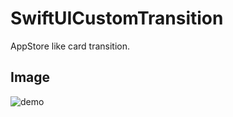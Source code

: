 # SwiftUICustomTransition
AppStore like card transition.

## Image

![demo](https://user-images.githubusercontent.com/25205138/128799711-f1b8a6b1-74c8-4ead-9ccb-6bfd46e79323.gif)
